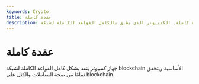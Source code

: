 ```yaml
---
keywords: Crypto
title: عقدة كاملة
description: عقدة كاملة. الكمبيوتر الذي يطبق بالكامل القواعد الكاملة لشبكة blockchain الأساسية ويتحقق من صحة المعاملات على blockchain.
---
```


# عقدة كاملة
جهاز كمبيوتر ينفذ بشكل كامل القواعد الكاملة لشبكة blockchain الأساسية ويتحقق تمامًا من صحة المعاملات والكتل على blockchain.

